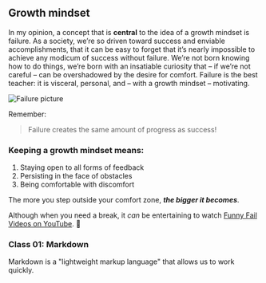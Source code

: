 ## Growth mindset

In my opinion, a concept that is **central** to the idea of a growth mindset is failure. As a society, we’re so driven toward success and enviable accomplishments, that it can be easy to forget that it’s nearly impossible to achieve any modicum of success without failure. We’re not born knowing how to do things, we’re born with an insatiable curiosity that – if we’re not careful – can be overshadowed by the desire for comfort. Failure is the best teacher: it is visceral, personal, and – with a growth mindset – motivating.

![Failure picture](https://cdn.pixabay.com/photo/2019/05/14/13/40/fear-4202417_960_720.jpg)

Remember:
>Failure creates the same amount of progress as success!

### Keeping a growth mindset means:
1. Staying open to all forms of feedback
2. Persisting in the face of obstacles
3. Being comfortable with discomfort

The more you step outside your comfort zone, ___the bigger it becomes___.

Although when you need a break, it *can* be entertaining to watch [Funny Fail Videos on YouTube](https://www.youtube.com/watch?v=2aK8hy50fS4). :high_brightness:


### Class 01: Markdown

Markdown is a "lightweight markup language" that allows us to work quickly. 
